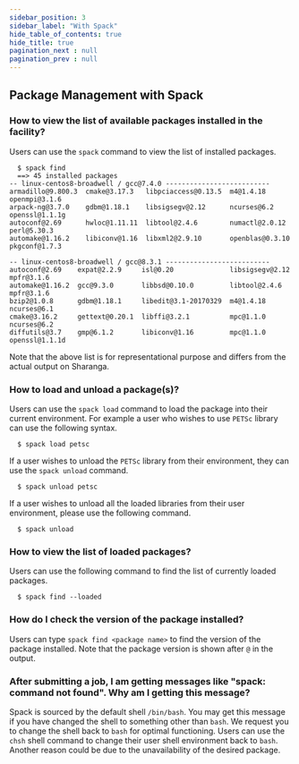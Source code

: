 ```yaml
---
sidebar_position: 3
sidebar_label: "With Spack"
hide_table_of_contents: true
hide_title: true
pagination_next : null
pagination_prev : null
---
```


## Package Management with Spack

### How to view the list of available packages installed in the facility?

Users can use the `spack` command to view the list of installed packages.

``` {.bash}
  $ spack find
  ==> 45 installed packages
-- linux-centos8-broadwell / gcc@7.4.0 --------------------------
armadillo@9.800.3  cmake@3.17.3   libpciaccess@0.13.5  m4@1.4.18        openmpi@3.1.6   
arpack-ng@3.7.0    gdbm@1.18.1    libsigsegv@2.12      ncurses@6.2      openssl@1.1.1g  
autoconf@2.69      hwloc@1.11.11  libtool@2.4.6        numactl@2.0.12   perl@5.30.3     
automake@1.16.2    libiconv@1.16  libxml2@2.9.10       openblas@0.3.10  pkgconf@1.7.3 

-- linux-centos8-broadwell / gcc@8.3.1 --------------------------
autoconf@2.69    expat@2.2.9     isl@0.20              libsigsegv@2.12  mpfr@3.1.6      
automake@1.16.2  gcc@9.3.0       libbsd@0.10.0         libtool@2.4.6    mpfr@3.1.6     
bzip2@1.0.8      gdbm@1.18.1     libedit@3.1-20170329  m4@1.4.18        ncurses@6.1     
cmake@3.16.2     gettext@0.20.1  libffi@3.2.1          mpc@1.1.0        ncurses@6.2     
diffutils@3.7    gmp@6.1.2       libiconv@1.16         mpc@1.1.0        openssl@1.1.1d  
```

Note that the above list is for representational purpose and differs from the actual output on Sharanga.

### How to load and unload a package(s)?

Users can use the `spack load` command to load the package into their current environment. For example a user who wishes to use `PETSc` library can use the following syntax.

``` {.bash}
  $ spack load petsc
```

If a user wishes to unload the `PETSc` library from their environment, they can use the `spack unload` command.

``` {.bash}
  $ spack unload petsc
```

If a user wishes to unload all the loaded libraries from their user environment, please use the following command.

``` {.bash}
  $ spack unload
```

### How to view the list of loaded packages?

Users can use the following command to find the list of currently loaded packages.

``` {.bash}
  $ spack find --loaded
```

### How do I check the version of the package installed?

Users can type `spack find <package name>` to find the version of the package installed. Note that the package version is shown after `@` in the output.

### After submitting a job, I am getting messages like "spack: command not found". Why am I getting this message? 

Spack is sourced by the default shell `/bin/bash`. You may get this message if you have changed the shell to something other than `bash`. We request you to change the shell back to `bash` for optimal functioning. Users can use the `chsh` shell command to change their user shell environment back to `bash`. Another reason could be due to the unavailability of the desired package.
